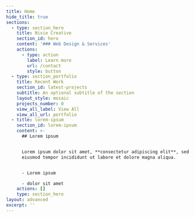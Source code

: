 ```yaml
---
title: Home
hide_title: true
sections:
  - type: section_hero
    title: Nixie Creative
    section_id: hero
    content: '### Web Design & Services'
    actions:
      - type: action
        label: Learn more
        url: /contact
        style: button
  - type: section_portfolio
    title: Recent Work
    section_id: latest-projects
    subtitle: An optional subtitle of the section
    layout_style: mosaic
    projects_number: 0
    view_all_label: View All
    view_all_url: portfolio
  - title: lorem-ipsum
    section_id: lorem-ipsum
    content: >-
      ## Lorem ipsum


      Lorem ipsum dolor sit amet, **consectetur adipiscing elit**, sed do
      eiusmod tempor incididunt ut labore et dolore magna aliqua.


      - Lorem ipsum

      - dolor sit amet
    actions: []
    type: section_hero
layout: advanced
excerpt: ''
---
```

